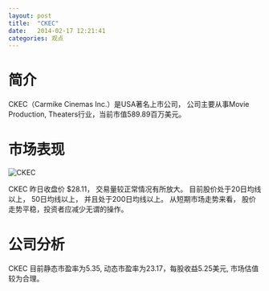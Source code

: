 ```yaml
---
layout: post
title:  "CKEC"
date:   2014-02-17 12:21:41
categories: 观点
---
```


# 简介
CKEC（Carmike Cinemas Inc.）是USA著名上市公司，
公司主要从事Movie Production, Theaters行业，当前市值589.89百万美元。

# 市场表现

![CKEC](http://finviz.com/chart.ashx?t=CKEC&ty=c&ta=1&p=d&s=l)

CKEC 昨日收盘价 $28.11，
交易量较正常情况有所放大。
目前股价处于20日均线以上，
50日均线以上，
并且处于200日均线以上。
从短期市场走势来看，
股价走势平稳，投资者应减少无谓的操作。

# 公司分析
CKEC 目前静态市盈率为5.35, 动态市盈率为23.17，每股收益5.25美元,
市场估值较为合理。
